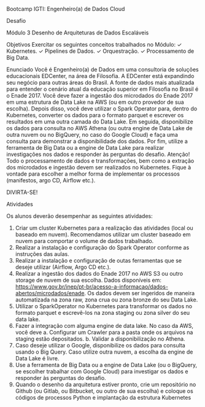 Bootcamp IGTI: Engenheiro(a) de Dados Cloud

Desafio

Módulo 3 Desenho de Arquiteturas de Dados Escaláveis

Objetivos
Exercitar os seguintes conceitos trabalhados no Módulo:
✓ Kubernetes.
✓ Pipelines de Dados.
✓ Orquestração.
✓ Processamento de Big Data.

Enunciado
Você é Engenheiro(a) de Dados em uma consultoria de soluções educacionais EDCenter,
na área de Filosofia. A EDCenter está expandindo seu negócio para outras áreas do
Brasil. A fonte de dados mais atualizada para entender o cenário atual da educação
superior em Filosofia no Brasil é o Enade 2017.
Você deve fazer a ingestão dos microdados do Enade 2017 em uma estrutura de Data
Lake na AWS (ou em outro provedor de sua escolha). Depois disso, você deve utilizar o
Spark Operator para, dentro do Kubernetes, converter os dados para o formato parquet
e escrever os resultados em uma outra camada do Data Lake. Em seguida, disponibilize
os dados para consulta no AWS Athena (ou outra engine de Data Lake de outra nuvem
ou no BigQuery, no caso do Google Cloud) e faça uma consulta para demonstrar a
disponibilidade dos dados. Por fim, utilize a ferramenta de Big Data ou a engine de Data
Lake para realizar investigações nos dados e responder às perguntas do desafio.
Atenção! Todo o processamento de dados e transformações, bem como a extração
dos microdados e ingestão devem ser realizados no Kubernetes. Fique à vontade para
escolher a melhor forma de implementar os processos (manifestos, argo CD, Airflow
etc.).

DIVIRTA-SE!

Atividades

Os alunos deverão desempenhar as seguintes atividades:

1. Criar um cluster Kubernetes para a realização das atividades (local ou baseado
   em nuvem). Recomendamos utilizar um cluster baseado em nuvem para
   comportar o volume de dados trabalhado.
2. Realizar a instalação e configuração do Spark Operator conforme as instruções
   das aulas.
3. Realizar a instalação e configuração de outas ferramentas que se deseje utilizar
   (Airflow, Argo CD etc.).
4. Realizar a ingestão dos dados do Enade 2017 no AWS S3 ou outro storage de
   nuvem de sua escolha. Dados disponíveis em: https://www.gov.br/inep/pt-br/acesso-a-informacao/dados-abertos/microdados/enade. Os dados devem
   ser ingeridos de maneira automatizada na zona raw, zona crua ou zona bronze
   do seu Data Lake.
5. Utilizar o SparkOperator no Kubernetes para transformar os dados no formato
   parquet e escrevê-los na zona staging ou zona silver do seu data lake.
6. Fazer a integração com alguma engine de data lake. No caso da AWS, você deve
   a. Configurar um Crawler para a pasta onde os arquivos na staging estão
   depositados.
   b. Validar a disponibilização no Athena.
7. Caso deseje utilizar o Google, disponibilize os dados para consulta usando o Big
   Query. Caso utilize outra nuvem, a escolha da engine de Data Lake é livre.
8. Use a ferramenta de Big Data ou a engine de Data Lake (ou o BigQuery, se
   escolher trabalhar com Google Cloud) para investigar os dados e responder às
   perguntas do desafio.
9. Quando o desenho da arquitetura estiver pronto, crie um repositório no Github
   (ou Gitlab, ou Bitbucket, ou outro de sua escolha) e coloque os códigos de
   processos Python e implantação da estrutura Kubernetes

